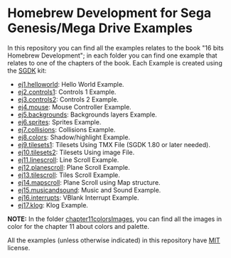 # Homebrew Development for Sega Genesis/Mega Drive Examples

In this repository you can find all the examples relates to the book "16 bits Homebrew Development"; in each folder you can find one example that relates to one of the chapters of the book. Each Example is created using the [SGDK](https://github.com/Stephane-D/SGDK) kit:

* [ej1.helloworld](ej1.helloworld/): Hello World Example.
* [ej2.controls1](ej2.controls1/): Controls 1 Example.
* [ej3.controls2](ej3.controls2/): Controls 2 Example.
* [ej4.mouse](ej4.mouse/): Mouse Controller Example.
* [ej5.backgrounds](ej5.backgrounds/): Backgrounds layers Example.
* [ej6.sprites](ej6.sprites/): Sprites Example.
* [ej7.collisions](ej7.collisions/): Collisions Example.
* [ej8.colors](ej8.colors/): Shadow/highlight Example.
* [ej9.tilesets1](ej9.tilesets1/): Tilesets Using TMX File (SGDK 1.80 or later needed).
* [ej10.tilesets2](ej10.tilesets2/): Tilesets Using image File.
* [ej11.linescroll](ej11.linescroll/): Line Scroll Example.
* [ej12.planescroll](ej12.planescroll/): Plane Scroll Example.
* [ej13.tilescroll](ej13.tilescroll/): Tiles Scroll Example.
* [ej14.mapscroll](ej14.mapscroll/): Plane Scroll using Map structure.
* [ej15.musicandsound](ej15.musicandsound/): Music and Sound Example.
* [ej16.interrupts](ej16.interrupts/): VBlank Interrupt Example.
* [ej17.klog](ej17.klog/): Klog Example.

**NOTE:** In the folder [chapter11colorsImages](chapter11colorsImages/), you can find all the images in color for the chapter 11 about colors and palette.

All the examples (unless otherwise indicated) in this repository have [MIT](LICENSE) license.
